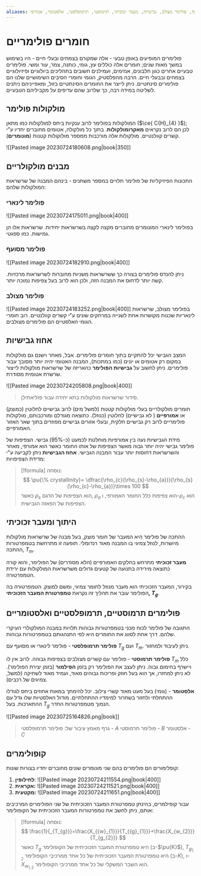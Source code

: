 ```yaml
---
aliases: פולימר לינארי, פולימר מסועף, פולימר מצולב, גבישיות, מעבר זכוכיתי, תרמוסטי, תרמופלסטי, אלסטומר, אמורפי
---
```

# חומרים פולימריים

פולימרים המופיעים באופן טבעי - אלה שמקורם בצמחים ובעלי חיים - היו בשימוש במשך מאות שנים; חומרים אלה כוללים עץ, גומי, כותנה, צמר, עור ומשי. פולימרים טבעיים אחרים כגון חלבונים, אנזימים, ועמילנים חשובים בתהליכים ביולוגיים ופיזיולוגיים בצמחים ובבעלי חיים. הרבה מהפלסטיק, הגומי וחומרי הסיבים השימושיים שלנו הם פולימרים סינתטיים. ניתן לייצר את החומרים הסינתטיים בזול, ומאפייניהם ניתנים לשליטה במידה רבה, כך שלרוב שהם עדיפים על מקביליהם הטבעיים.

## מולקולות פולימר
המולקולות בפולימר לרוב ענקיות ביחס למולקולות כמו מתאן ($\ce{ C{H}_{4} }$); לכן הם לרוב נקראים **מאקרומולקולות**. בתוך כל מולקולה, אטומים מחוברים יחדיו ע"י קשרים קוולנטיים. מולקולות אלה מורכבות ממספר מולוקולות קטנות (**מונומרים**).

![[Pasted image 20230724180608.png|book|350]]

## מבנים מולקולריים
התכונות הפיזיקליות של פולימר תלויים במספר משתנים - בינהם המבנה של שרשראות המולקולות שלהם:

### פולימר לינארי
![[Pasted image 20230724175011.png|book|400]]

בפולימר לינארי המונומרים מחוברים מקצה לקצה בשרשראות יחידות. שרשראות אלו הן גמישות. כמו ספגטי.

### פולימר מסועף
![[Pasted image 20230724182910.png|book|400]]

ניתן להנדס פולימרים בצורה כך ששרשראות משניות מחוברות לשרשראות מרכזיות. קשה יותר לדחוס את המבנה הזה, ולכן הוא לרוב בעל צפיפות נמוכה יותר.

### פולימר מצולב
![[Pasted image 20230724183252.png|book|400]]
בפולימר מצולב, שרשראות לינאריות שכנות מקושרות אחת לשנייה במרחקים שונים ע"י קשרים קוולנטיים. רוב חומרי הגומי האלסטיים הם פולימרים מצולבים.

## אחוז גבישיות
המצב הגבישי יכל להתקיים בתוך חומרים פולימרים. אבל, מאחר וישנם גם מולקולות במקום רק אטומים או יונים (כמו במתכות), המבנה האטומי יהיה יותר מסובך עבור פולימרים. ניתן לחשוב על **גבישיות הפולימר** כהאריזה של שרשראות מולקולות לייצור שרשרת אטומית מסודרת.

![[Pasted image 20230724205808.png|book|400]]
> סידור שרשראות מולקולות בתא יחידה עבור פוליאתילן.

חומרים מולקולריים בעלי מולקולות קטנות (למשל מים) לרוב גבישיים לחלוטין (כמוצק) או **אמורפיים** ( לא גבישיים) לחלוטין (כנוזל). כתוצאה מגודלם ומורכבותם, מולקולות פולימריים לרוב רק גבישיים חלקית, ובעלי אזורים גבישיים מפוזרים בתוך שאר האזור האמורפיים. 

מידת הגבישיות נעה בין אמורפיות מוחלטת לכמעט (כ-95%) גבישי. הצפיפות של פולימר גבישי יהיה יותר גבוה מאשר הצפיפות של אותו החומר כאשר הוא אמורפי, מאחר והשרשראות דחוסות יותר עבור המבנה הגבישי. **אחוז הגבישיות** ניתן לקביעה ע"י מדידת הצפיפויות:

>[!formula] נוסחה: 
>$$
> \pu{\% crystallinity}= \dfrac{\rho_{c}(\rho_{s}-\rho_{a})}{\rho_{s}(\rho_{c}-\rho_{a})}\times 100
> $$
>כאשר $\rho_{s}$ הוא הצפיפות של הדגם, $\rho_{a}$ הוא צפיפות כלל החומר האמורפי, ו-$\rho_{c}$ הוא הצפיפות של הפאזה הגבישית.


##  היתוך ומעבר זכוכיתי
ההתכה של פולימר היא המעבר של חומר מוצק, בעל מבנה של שרשראות מולקולות מיושרות, לנוזל צמיגי בו המבנה מאוד רנדומלי. תופעה זו מתרחשת בטמפרטורות ההתכה, $T_{m}$.

**מעבר זכוכיתי** מתרחש בחלקים האמורפיים (הלא מסודרים) של הפולימר, והוא קורה כתוצאה מירידה בתנועה של קטעים גדולים משרשראות המולקולות עם ירידת הטמפרטורה.

בקירור, המעבר הזכוכיתי הוא מעבר מנוזל לחומר צמיגי, ומשם למוצק. הטמפרטורה בה הפולימר עובר את תהליך זה נקראת **טמפרטורת המעבר הזכוכיתי, $T_{g}$**.

## פולימרים תרמוסטיים, תרמופלסטיים ואלסטומריים
התגובה של פולימר לכוח מכני בטמפרטורות גבוהות תלויות במבנה המולקולרי העיקרי שלהם. דרך אחת לסווג את החומרים היא לפי התנהגותם בטמפרטורות גבוהות.

 **פולימר תרמופלסטי** - פולימר לינארי או מסועף עם $T_{g}$ ועם $T_{m}$. ניתן לעיבוד ולמחזור.

**פולימר תרמוסטי** - פולימר עם קשרים מצולבים בצפיפות גבוהה. לרוב אין לו $T_{m}$ כלל ויישרף בחימום גבוה. ניתן לעצב את הפולימר רק בזמן **הפילמור** (בזמן יצירת הפולימר). לא ניתן למחזרו, אך הוא בעל חוזק ופריכות גבוהים מאוד, ועמיד מאוד לשחיקה (למשל, צמיגים של רכבים).

**אלסטומר** - (גומי) בעל מעט מאוד קשרי צילוב. יכל להימתך במאות אחוזים ביחס לגודלו ההתחלתי ולחזור בשחרור למימדיו ההתחלתיים. מודול האלסטיות שלו גדל עם ההתארכות. בעל $T_{g}$ הנמוך מטמפרטורות החדר.

![[Pasted image 20230725164826.png|book]]
> גרף מאמץ עיבור של:
> פולימר תרמופלסטי - $A$
> פולימר תרמוסטי - $B$
> אלסטומר - $C$

## קופולימרים
קופלימורים הם פולימרים בהם שני מונומרים שונים מחוברים יחדיו בצורות שונות:
1. **לחילופין**:
	![[Pasted image 20230724211554.png|book|400]]
2. **אקראית:**
	![[Pasted image 20230724211521.png|book|400]]
3. **מקטעית:**
	![[Pasted image 20230724211651.png|book|400]]


עבור קופילמרים, בהינתן טמפרטורת המעבר הזכוכיתית של שני הפולימרים המרכיבים אותם, ניתן לחשב את טמפרטורות המעבר הזכוכיתית של הקופולימר:
>[!formula] נוסחה: 
 >$$
> \frac{1}{_{T_{g}}}=\frac{X_{{w}_{1}}}{T_{{g}_{1}}}+\frac{X_{w_{2}}}{T_{g_{2}}}
> $$
 > כאשר $T_{g}$ היא טמפרטורת המעבר הזכוכיתית של הקופולימר (ב-$\pu{K}$), $T_{{g}_{1,2}}$ היא טמפרטורת המעבר הזכוכיתית של כל אחד ממרכיבי הקופולימר (ב-$K$), ו-$X_{{w}_{1,2}}$ הוא השבר המשקלי של כל אחד ממרכיבי הקופולימר.